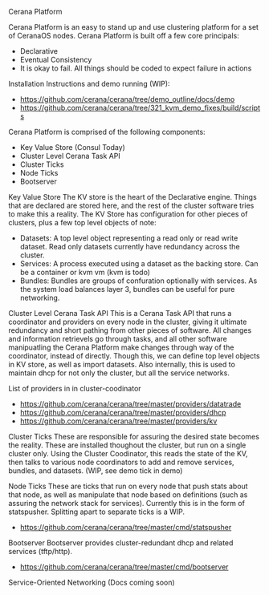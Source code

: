 Cerana Platform

Cerana Platform is an easy to stand up and use clustering platform for a set of CeranaOS nodes. Cerana Platform is built off a few core principals:
- Declarative
- Eventual Consistency
- It is okay to fail. All things should be coded to expect failure in actions

Installation Instructions and demo running (WIP):
- https://github.com/cerana/cerana/tree/demo_outline/docs/demo
- https://github.com/cerana/cerana/tree/321_kvm_demo_fixes/build/scripts

Cerana Platform is comprised of the following components:
- Key Value Store (Consul Today)
- Cluster Level Cerana Task API
- Cluster Ticks
- Node Ticks
- Bootserver

Key Value Store
The KV store is the heart of the Declarative engine. Things that are declared are stored here, and the rest of the cluster software tries to make this a reality. The KV Store has configuration for other pieces of clusters, plus a few top level objects of note:
- Datasets: A top level object representing a read only or read write dataset. Read only datasets currently have redundancy across the cluster.
- Services: A process executed using a dataset as the backing store. Can be a container or kvm vm (kvm is todo)
- Bundles: Bundles are groups of confuration optionally with services. As the system load balances layer 3, bundles can be useful for pure networking.

Cluster Level Cerana Task API
This is a Cerana Task API that runs a coordinator and providers on every node in the cluster, giving it ultimate redundancy and short pathing from other pieces of software. All changes and information retrievels go through tasks, and all other software manipuatling the Cerana Platform make changes through way of the coordinator, instead of directly. Though this, we can define top level objects in KV store, as well as import datasets. Also internally, this is used to maintain dhcp for not only the cluster, but all the service networks.

List of providers in in cluster-coodinator
- https://github.com/cerana/cerana/tree/master/providers/datatrade
- https://github.com/cerana/cerana/tree/master/providers/dhcp
- https://github.com/cerana/cerana/tree/master/providers/kv

Cluster Ticks
These are responsible for assuring the desired state becomes the reality. These are installed thoughout the cluster, but run on a single cluster only. Using the Cluster Coodinator, this reads the state of the KV, then talks to various node coordinators to add and remove services, bundles, and datasets. (WIP, see demo tick in demo)

Node Ticks
These are ticks that run on every node that push stats about that node, as well as manipulate that node based on definitions (such as assuring the network stack for services). Currently this is in the form of statspusher. Splitting apart to separate ticks is a WIP.
- https://github.com/cerana/cerana/tree/master/cmd/statspusher

Bootserver
Bootserver provides cluster-redundant dhcp and related services (tftp/http).
- https://github.com/cerana/cerana/tree/master/cmd/bootserver

Service-Oriented Networking
(Docs coming soon)
